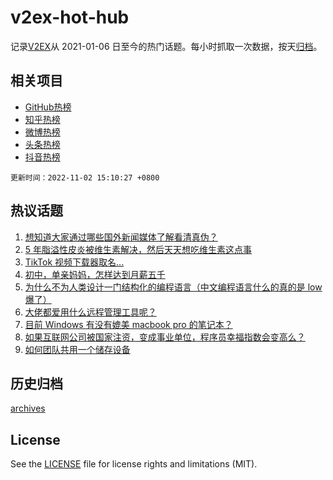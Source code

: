 # v2ex-hot-hub

 记录[V2EX](https://www.v2ex.com/)从 2021-01-06 日至今的热门话题。每小时抓取一次数据，按天[归档](archives)。
 
 ## 相关项目

- [GitHub热榜](https://github.com/snaildev/github-hot-hub)
- [知乎热榜](https://github.com/snaildev/zhihu-hot-hub)
- [微博热榜](https://github.com/snaildev/weibo-hot-hub)
- [头条热榜](https://github.com/snaildev/toutiao-hot-hub)
- [抖音热榜](https://github.com/snaildev/douyin-hot-hub)


 `更新时间：2022-11-02 15:10:27 +0800`

## 热议话题

1. [想知道大家通过哪些国外新闻媒体了解看清真伪？](https://www.v2ex.com/t/891965)
1. [5 年脂溢性皮炎被维生素解决，然后天天想吃维生素这点事](https://www.v2ex.com/t/891848)
1. [TikTok 视频下载器取名...](https://www.v2ex.com/t/891790)
1. [初中，单亲妈妈，怎样达到月薪五千](https://www.v2ex.com/t/892015)
1. [为什么不为人类设计一门结构化的编程语言（中文编程语言什么的真的是 low 爆了）](https://www.v2ex.com/t/891914)
1. [大佬都爱用什么远程管理工具呢？](https://www.v2ex.com/t/891950)
1. [目前 Windows 有没有媲美 macbook pro 的笔记本？](https://www.v2ex.com/t/891857)
1. [如果互联网公司被国家注资，变成事业单位，程序员幸福指数会变高么？](https://www.v2ex.com/t/891796)
1. [如何团队共用一个储存设备](https://www.v2ex.com/t/891902)

## 历史归档

[archives](archives)

## License

See the [LICENSE](LICENSE) file for license rights and limitations (MIT).
